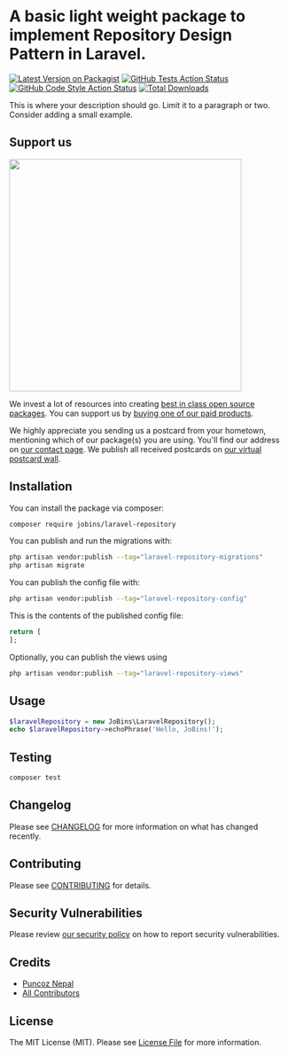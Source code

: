 # A basic light weight package to implement Repository Design Pattern in Laravel.

[![Latest Version on Packagist](https://img.shields.io/packagist/v/jobins/laravel-repository.svg?style=flat-square)](https://packagist.org/packages/jobins/laravel-repository)
[![GitHub Tests Action Status](https://img.shields.io/github/workflow/status/jobins/laravel-repository/run-tests?label=tests)](https://github.com/jobins/laravel-repository/actions?query=workflow%3Arun-tests+branch%3Amain)
[![GitHub Code Style Action Status](https://img.shields.io/github/workflow/status/jobins/laravel-repository/Check%20&%20fix%20styling?label=code%20style)](https://github.com/jobins/laravel-repository/actions?query=workflow%3A"Check+%26+fix+styling"+branch%3Amain)
[![Total Downloads](https://img.shields.io/packagist/dt/jobins/laravel-repository.svg?style=flat-square)](https://packagist.org/packages/jobins/laravel-repository)

This is where your description should go. Limit it to a paragraph or two. Consider adding a small example.

## Support us

[<img src="https://github-ads.s3.eu-central-1.amazonaws.com/laravel-repository.jpg?t=1" width="419px" />](https://spatie.be/github-ad-click/laravel-repository)

We invest a lot of resources into creating [best in class open source packages](https://spatie.be/open-source). You can support us by [buying one of our paid products](https://spatie.be/open-source/support-us).

We highly appreciate you sending us a postcard from your hometown, mentioning which of our package(s) you are using. You'll find our address on [our contact page](https://spatie.be/about-us). We publish all received postcards on [our virtual postcard wall](https://spatie.be/open-source/postcards).

## Installation

You can install the package via composer:

```bash
composer require jobins/laravel-repository
```

You can publish and run the migrations with:

```bash
php artisan vendor:publish --tag="laravel-repository-migrations"
php artisan migrate
```

You can publish the config file with:

```bash
php artisan vendor:publish --tag="laravel-repository-config"
```

This is the contents of the published config file:

```php
return [
];
```

Optionally, you can publish the views using

```bash
php artisan vendor:publish --tag="laravel-repository-views"
```

## Usage

```php
$laravelRepository = new JoBins\LaravelRepository();
echo $laravelRepository->echoPhrase('Hello, JoBins!');
```

## Testing

```bash
composer test
```

## Changelog

Please see [CHANGELOG](CHANGELOG.md) for more information on what has changed recently.

## Contributing

Please see [CONTRIBUTING](.github/CONTRIBUTING.md) for details.

## Security Vulnerabilities

Please review [our security policy](../../security/policy) on how to report security vulnerabilities.

## Credits

- [Puncoz Nepal](https://github.com/puncoz)
- [All Contributors](../../contributors)

## License

The MIT License (MIT). Please see [License File](LICENSE.md) for more information.
